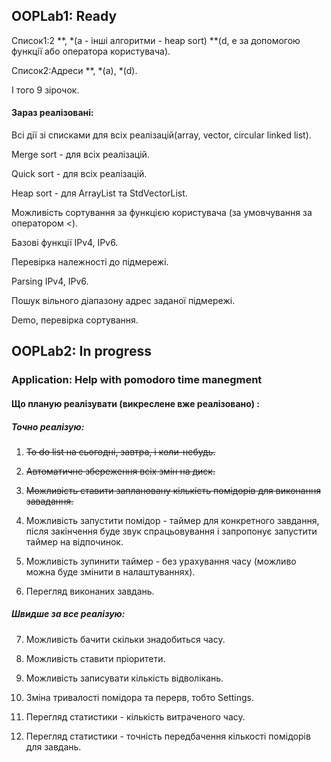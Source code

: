## OOPLab1: Ready
Список1:2 \*\*, \*(a - інші алгоритми - heap sort) \*\*(d, e за допомогою функції або оператора користувача).

Cписок2:Адреси \*\*, \*(a), \*(d).

І того 9 зірочок.


#### Зараз реалізовані:
Всі дії зі списками для всіх реалізацій(array, vector, circular linked list).

Merge sort - для всіх реалізацій.

Quick sort - для всіх реалізацій.

Heap sort - для ArrayList та StdVectorList.

Можливість сортування за функцією користувача (за умовчування за оператором <).

Базові функції IPv4, IPv6.

Перевірка належності до підмережі.

Parsing IPv4, IPv6.

Пошук вільного діапазону адрес заданої підмережі.

Demo, перевірка сортування.

## OOPLab2: In progress
### Application: Help with pomodoro time manegment
#### Що планую реалізувати \(викреслене вже реалізовано\) :
##### Точно реалізую:
1. ~~To do list на сьогодні, завтра, і коли-небудь.~~

2. ~~Автоматичне збереження всіх змін на диск.~~

3. ~~Можливість ставити заплановану кількість помідорів для виконання завадання.~~

4. Можливість запустити помідор - таймер для конкретного завдання, після закінчення буде звук спрацьовування і запропонує запустити таймер на відпочинок. 

5. Можливість зупинити таймер - без урахування часу (можливо можна буде змінити в налаштуваннях).

6. Перегляд виконаних завдань.

##### Швидше за все реалізую:

7. Можливість бачити скільки знадобиться часу.

8. Можливість ставити пріоритети.

9. Можливість записувати кількість відволікань.

10. Зміна тривалості помідора та перерв, тобто Settings.

11. Перегляд статистики - кількість витраченого часу.

12. Перегляд статистики -  точність передбачення кількості помідорів для завдань.